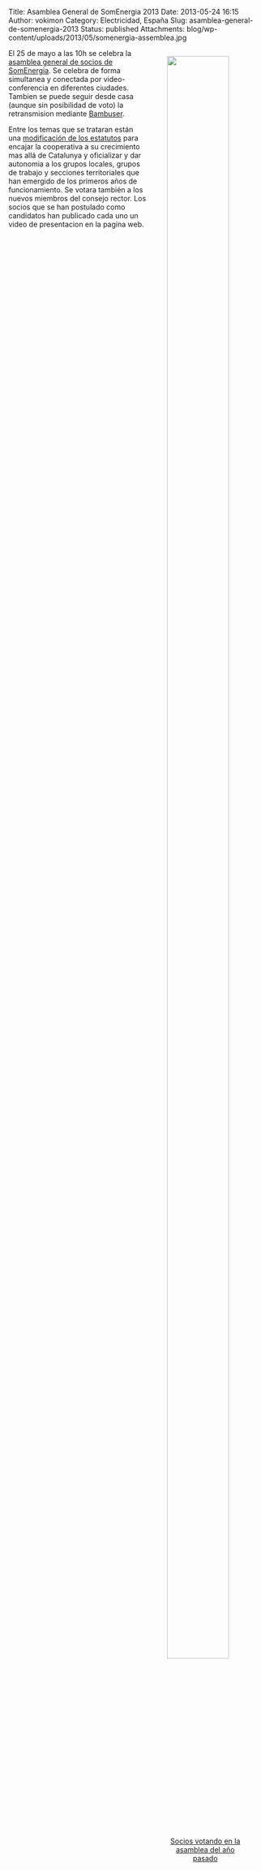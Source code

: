 Title: Asamblea General de SomEnergia 2013
Date: 2013-05-24 16:15
Author: vokimon
Category: Electricidad, España
Slug: asamblea-general-de-somenergia-2013
Status: published
Attachments: blog/wp-content/uploads/2013/05/somenergia-assemblea.jpg

<figure style='float:right; max-width:30%'>
<a href="{static}blog/wp-content/uploads/2013/05/somenergia-assemblea.jpg">
<img src="{static}blog/wp-content/uploads/2013/05/somenergia-assemblea.jpg" width=90% />
<figcaption style='text-align:center'>
Socios votando en la asamblea del año pasado
</figcaption>
</a>
</figure>

El 25 de mayo a las 10h se celebra la [asamblea general de socios de SomEnergia](http://www.somenergia.coop/assemblea-general-2013). Se celebra de forma simultanea y conectada por video-conferencia en diferentes ciudades. Tambien se puede seguir desde casa (aunque sin posibilidad de voto) la retransmision mediante [Bambuser](http://bambuser.com/channel/somenergia).

Entre los temas que se trataran están una [modificación de los estatutos]('https://www.somenergia.coop/images/7%20Estatuts%20modificacio%20CAT.pdf) para encajar la cooperativa a su crecimiento mas allá de Catalunya y oficializar y dar autonomia a los grupos locales, grupos de trabajo y secciones territoriales que han emergido de los primeros años de funcionamiento. Se votara también a los nuevos miembros del consejo rector. Los socios que se han postulado como candidatos han publicado cada uno un video de presentacion en la pagina web.
